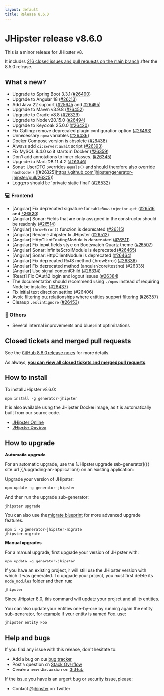```yaml
---
layout: default
title: Release 8.6.0
---
```


# JHipster release v8.6.0

This is a minor release for JHipster v8. 

It includes [216 closed issues and pull requests on the main branch](https://github.com/jhipster/generator-jhipster/issues?q=is:closed+milestone:8.6.0) after the 8.5.0 release.

## What's new?

* Upgrade to Spring Boot 3.3.1 ([#26490](https://github.com/jhipster/generator-jhipster/pull/26490))
* Upgrade to Angular 18 ([#26213](https://github.com/jhipster/generator-jhipster/pull/26213))
* Add Java 22 support ([#25645](https://github.com/jhipster/generator-jhipster/pull/25645) and [#26495]((https://github.com/jhipster/generator-jhipster/pull/26495)))
* Upgrade to Maven v3.9.8 ([#26452](https://github.com/jhipster/generator-jhipster/pull/26452))
* Upgrade to Gradle v8.8 ([#26329](https://github.com/jhipster/generator-jhipster/pull/26329))
* Upgrade to Node v20.15.0 ([#26494](https://github.com/jhipster/generator-jhipster/pull/26494))
* Upgrade to Keycloak 25.0.0 ([#26420](https://github.com/jhipster/generator-jhipster/pull/26420))
* Fix Gatling: remove deprecated plugin configuration option ([#26493](https://github.com/jhipster/generator-jhipster/pull/26493))
* Unnecessary `npmw` variables ([#26436](https://github.com/jhipster/generator-jhipster/pull/26436))
* Docker Compose version is obsolete ([#26438](https://github.com/jhipster/generator-jhipster/pull/26438))
* Always add `ci:server:await` script ([#26393](https://github.com/jhipster/generator-jhipster/pull/26393))
* Fix MySQL 8.4.0 so it starts in Docker ([#26359](https://github.com/jhipster/generator-jhipster/pull/26359))
* Don't add annotations to inner classes. ([#26345](https://github.com/jhipster/generator-jhipster/pull/26345))
* Upgrade to MariaDB 11.4.2 ([#26346](https://github.com/jhipster/generator-jhipster/pull/26346))
* Sonar: UserDTO overrides `equals()` and should therefore also override `hashCode()` ([#26325]https://github.com/jhipster/generator-jhipster/pull/26325))
* Loggers should be 'private static final' ([#26532](https://github.com/jhipster/generator-jhipster/pull/26532))

### :computer: Frontend

* [Angular] Fix deprecated signature for `tableRow.injector.get` ([#26516](https://github.com/jhipster/generator-jhipster/pull/26516) and [#26529](https://github.com/jhipster/generator-jhipster/pull/26529))
* [Angular] Sonar: Fields that are only assigned in the constructor should be readonly ([#26514](https://github.com/jhipster/generator-jhipster/pull/26514))
* [Angular] `throwError()` function is deprecated ([#26515](https://github.com/jhipster/generator-jhipster/pull/26515))
* [Angular] Rename Jhipster to JHipster ([#26512](https://github.com/jhipster/generator-jhipster/pull/26512))
* [Angular] HttpClientTestingModule is deprecated ([#26511](https://github.com/jhipster/generator-jhipster/pull/26511))
* [Angular] Fix input fields style on Bootswatch Quartz theme ([#26507](https://github.com/jhipster/generator-jhipster/pull/26507))
* [Angular] Sonar: InfiniteScrollModule is deprecated ([#26465](https://github.com/jhipster/generator-jhipster/pull/26465))
* [Angular] Sonar: HttpClientModule is deprecated ([#26464](https://github.com/jhipster/generator-jhipster/pull/26464))
* [Angular] Fix deprecated RxJS method (throwError) ([#26336](https://github.com/jhipster/generator-jhipster/pull/26336))
* [Angular] Fix deprecated method (angular/core/testing) ([#26335](https://github.com/jhipster/generator-jhipster/pull/26335))
* [Angular] Use signal contentChild ([#26334](https://github.com/jhipster/generator-jhipster/pull/26334))
* [React] Fix OAuth2 login and logout issues ([#26384](https://github.com/jhipster/generator-jhipster/pull/26384))
* The documentation should recommend using `./npmw` instead of requiring Node be installed ([#26437](https://github.com/jhipster/generator-jhipster/pull/26437))
* Fix initial text direction setting ([#26406](https://github.com/jhipster/generator-jhipster/pull/26406))
* Avoid filtering out relationships where entities support filtering ([#26357](https://github.com/jhipster/generator-jhipster/pull/26357))
* Cleanup `.eslintignore` ([#26453](https://github.com/jhipster/generator-jhipster/pull/26453))

### :scroll: Others

- Several internal improvements and blueprint optimizations

## Closed tickets and merged pull requests

See the [GitHub 8.6.0 release notes](https://github.com/jhipster/generator-jhipster/releases/tag/v8.6.0) for more details.

As always, **[you can view all closed tickets and merged pull requests](https://github.com/jhipster/generator-jhipster/issues?q=is:closed+milestone:8.6.0)**.

## How to install

To install JHipster v8.6.0:

    npm install -g generator-jhipster

It is also available using the JHipster Docker image, as it is automatically built from our source code.

- [JHipster Online](https://start.jhipster.tech)
- [JHipster Devbox](https://github.com/jhipster/jhipster-devbox)

## How to upgrade

**Automatic upgrade**

For an automatic upgrade, use the [JHipster upgrade sub-generator]({{ site.url }}/upgrading-an-application/) on an existing application:

Upgrade your version of JHipster:

```
npm update -g generator-jhipster
```

And then run the upgrade sub-generator:

```
jhipster upgrade
```

You can also use the [migrate blueprint](https://github.com/jhipster/generator-jhipster-migrate) for more advanced upgrade features. 

```
npm i -g generator-jhipster-migrate
jhipster-migrate
```

**Manual upgrades**

For a manual upgrade, first upgrade your version of JHipster with:

```
npm update -g generator-jhipster
```

If you have an existing project, it will still use the JHipster version with which it was generated.
To upgrade your project, you must first delete its `node_modules` folder and then run:

```
jhipster
```

Since JHipster 8.0, this command will update your project and all its entities. 

You can also update your entities one-by-one by running again the entity sub-generator, for example if your entity is named _Foo_, use:

```
jhipster entity Foo
```

## Help and bugs

If you find any issue with this release, don't hesitate to:

- Add a bug on our [bug tracker](https://github.com/jhipster/generator-jhipster/issues?state=open)
- Post a question on [Stack Overflow](http://stackoverflow.com/tags/jhipster/info)
- Create a new discussion on [GitHub](https://github.com/jhipster/generator-jhipster/discussions)

If the issue you have is an urgent bug or security issue, please:

- Contact [@jhipster](https://twitter.com/jhipster) on Twitter

